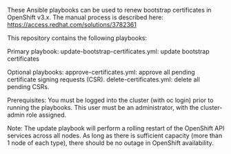 These Ansible playbooks can be used to renew bootstrap certificates in
OpenShift v3.x.  The manual process is described here:
https://access.redhat.com/solutions/3782361
<p>
This repository contains the following playbooks:
<p>
Primary playbook:
update-bootstrap-certificates.yml: update bootstrap certificates
<p>
Optional playbooks:
approve-certificates.yml: approve all pending certificate signing requests (CSR).
delete-certificates.yml: delete all pending CSRs.
<p>
Prerequisites:
You must be logged into the cluster (with oc login) prior to running the playbooks.
This user must be an administrator, with the cluster-admin role assigned.
<p>
Note:
The update playbook will perform a rolling restart of the OpenShift API services
across all nodes.  As long as there is sufficient capacity (more than 1 node of
each type), there should be no outage in OpenShift availability.
